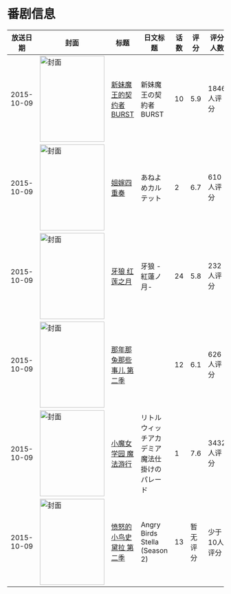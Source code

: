 # 番剧信息

|放送日期|封面|标题|日文标题|话数|评分|评分人数|
|---|---|---|---|---|---|---|
|2015-10-09|<img src="https://lain.bgm.tv/pic/cover/c/e5/46/128885_DoJO4.jpg" alt="封面" style="width:150px;height:200px;object-fit:cover;">|[新妹魔王的契约者 BURST](https://bangumi.tv/subject/128885)|新妹魔王の契約者 BURST|10|5.9|1846人评分|
|2015-10-09|<img src="https://bangumi.tv/img/no_icon_subject.png" alt="封面" style="width:150px;height:200px;object-fit:cover;">|[姐嫁四重奏](https://bangumi.tv/subject/145625)|あねよめカルテット|2|6.7|610人评分|
|2015-10-09|<img src="https://lain.bgm.tv/pic/cover/c/66/84/141078_EtWBh.jpg" alt="封面" style="width:150px;height:200px;object-fit:cover;">|[牙狼 红莲之月](https://bangumi.tv/subject/141078)|牙狼 -紅蓮ノ月-|24|5.8|232人评分|
|2015-10-09|<img src="https://lain.bgm.tv/pic/cover/c/5a/11/147920_zecYH.jpg" alt="封面" style="width:150px;height:200px;object-fit:cover;">|[那年那兔那些事儿 第二季](https://bangumi.tv/subject/147920)||12|6.1|626人评分|
|2015-10-09|<img src="https://lain.bgm.tv/pic/cover/c/aa/5c/124646_Cgec8.jpg" alt="封面" style="width:150px;height:200px;object-fit:cover;">|[小魔女学园 魔法游行](https://bangumi.tv/subject/124646)|リトルウィッチアカデミア 魔法仕掛けのパレード|1|7.6|3432人评分|
|2015-10-09|<img src="https://lain.bgm.tv/pic/cover/c/a0/68/537991_S6D69.jpg" alt="封面" style="width:150px;height:200px;object-fit:cover;">|[愤怒的小鸟史黛拉 第二季](https://bangumi.tv/subject/537991)|Angry Birds Stella (Season 2)|13|暂无评分|少于10人评分|
